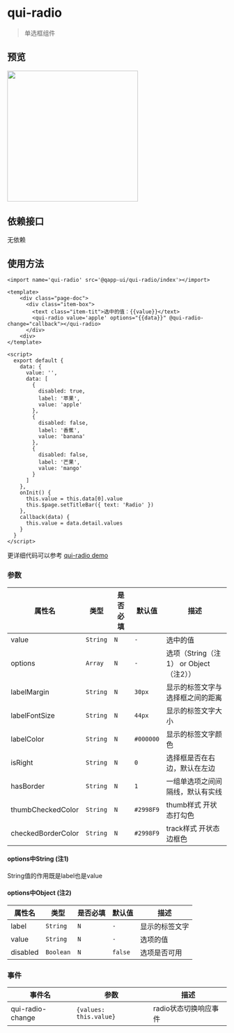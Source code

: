 # qui-radio

> 单选框组件

## 预览


<img src="https://qapp-ui.github.io/qapp-ui/docs/assets/qui-radio.gif" width="300"/>

## 依赖接口

无依赖

## 使用方法
	
```ux
<import name='qui-radio' src='@qapp-ui/qui-radio/index'></import>

<template>
    <div class="page-doc">
      <div class="item-box">
        <text class="item-tit">选中的值：{{value}}</text>
        <qui-radio value='apple' options="{{data}}" @qui-radio-change="callback"></qui-radio>
      </div>
    <div>
</template>

<script>
  export default {
    data: {
      value: '',
      data: [
        {
          disabled: true,
          label: '苹果',
          value: 'apple'
        },
        {
          disabled: false,
          label: '香蕉',
          value: 'banana'
        },
        {
          disabled: false,
          label: '芒果',
          value: 'mango'
        }
      ]
    },
    onInit() {
      this.value = this.data[0].value
      this.$page.setTitleBar({ text: 'Radio' })
    },
    callback(data) {
      this.value = data.detail.values
    }
  }
</script>
```

更详细代码可以参考 [qui-radio demo](https://github.com/qapp-ui/qapp-ui/blob/master/src/Radio/index.ux)

### 参数

| 属性名 | 类型 | 是否必填 | 默认值 | 描述 |
|-------------|------------|--------|-----|-----|
| value | `String` |`N`| `-` | 选中的值 |
| options | `Array` |`N`| `-` | 选项（String（注1） or Object（注2）） |
| labelMargin | `String` |`N`| `30px` | 显示的标签文字与选择框之间的距离 |
| labelFontSize | `String` |`N`| `44px` | 显示的标签文字大小 |
| labelColor | `String` |`N`| `#000000` | 显示的标签文字颜色 |
| isRight | `String` |`N`| `0` | 选择框是否在右边，默认在左边 |
| hasBorder | `String` |`N`| `1` | 一组单选项之间间隔线，默认有实线 |
| thumbCheckedColor | `String` | `N` |`#2998F9`| thumb样式 开状态打勾色 |
| checkedBorderColor | `String` |`N`| `#2998F9` | track样式 开状态边框色 |

#### options中String (注1)      
String值的作用既是label也是value

#### options中Object (注2)
| 属性名 | 类型 | 是否必填 | 默认值 | 描述 |
|-------------|------------|--------|-----|-----|
| label | `String` |`N`| `-` | 显示的标签文字 |
| value | `String` |`N`| `-` | 选项的值 |
| disabled | `Boolean` |`N`| `false` | 选项是否可用 |

### 事件

| 事件名 | 参数 | 描述 | 
|-------|-----|-----|
| qui-radio-change | `{values: this.value}` | radio状态切换响应事件 |
